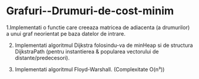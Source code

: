 # Grafuri--Drumuri-de-cost-minim
1.Implementati o functie care creeaza matricea de adiacenta (a drumurilor) a unui graf neorientat pe baza datelor de intrare.

2. Implementati algoritmul Dijkstra folosindu-va de minHeap si de structura DijkstraPath (pentru instantierea & popularea vectorului de distante/predecesori).

3. Implementati algoritmul Floyd-Warshall. (Complexitate O(n³))
